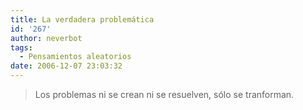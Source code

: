 ```yaml
---
title: La verdadera problemática
id: '267'
author: neverbot
tags:
  - Pensamientos aleatorios
date: 2006-12-07 23:03:32
---
```


> Los problemas ni se crean ni se resuelven, sólo se tranforman.